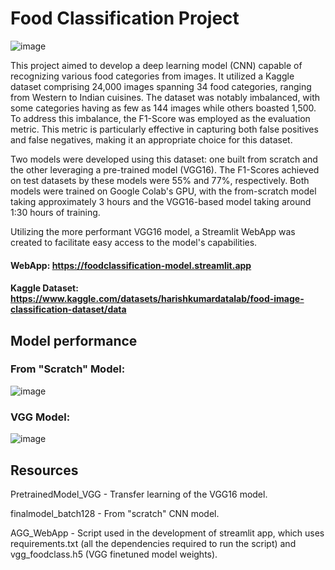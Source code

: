 # Food Classification Project

![image](https://github.com/user-attachments/assets/052a5203-73c2-4e88-adab-bf91577d29a8)

This project aimed to develop a deep learning model (CNN) capable of recognizing various food categories from images. It utilized a Kaggle dataset comprising 24,000 images spanning 34 food categories, ranging from Western to Indian cuisines.
The dataset was notably imbalanced, with some categories having as few as 144 images while others boasted 1,500. To address this imbalance, the F1-Score was employed as the evaluation metric. This metric is particularly effective in capturing both false positives and false negatives, making it an appropriate choice for this dataset.

Two models were developed using this dataset: one built from scratch and the other leveraging a pre-trained model (VGG16). The F1-Scores achieved on test datasets by these models were 55% and 77%, respectively. Both models were trained on Google Colab's GPU, with the from-scratch model taking approximately 3 hours and the VGG16-based model taking around 1:30 hours of training.

Utilizing the more performant VGG16 model, a Streamlit WebApp was created to facilitate easy access to the model's capabilities.


#### WebApp: https://foodclassification-model.streamlit.app

#### Kaggle Dataset: https://www.kaggle.com/datasets/harishkumardatalab/food-image-classification-dataset/data

## Model performance
### From "Scratch" Model:

![image](https://github.com/malasiaa/FoodClassificationCNN_Streamlit/assets/144847430/301d06ae-86b3-4b75-8847-70177c4d28e4)

### VGG Model:

![image](https://github.com/malasiaa/FoodClassificationCNN_Streamlit/assets/144847430/ec7a011e-ea47-43fd-a564-70a1c2bc9e29)


## Resources
PretrainedModel_VGG - Transfer learning of the VGG16 model.

finalmodel_batch128 - From "scratch" CNN model.

AGG_WebApp - Script used in the development of streamlit app, which uses requirements.txt (all the dependencies required to run the script) and vgg_foodclass.h5 (VGG finetuned model weights). 

